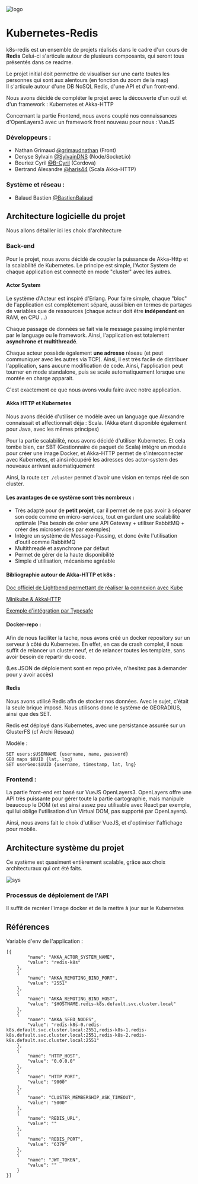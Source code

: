 ![logo](https://i.imgur.com/qFUHvPW.jpg)

# Kubernetes-Redis

k8s-redis est un ensemble de projets réalisés dans le cadre d'un cours de **Redis** 
Celui-ci s'articule autour de plusieurs composants, qui seront tous présentés dans ce readme. 

Le projet initial doit permettre de visualiser sur une carte toutes les personnes qui sont aux alentours (en fonction du zoom de la map)  
Il s'articule autour d'une DB NoSQL Redis, d'une API et d'un front-end. 

Nous avons décidé de compléter le projet avec la découverte d'un outil et d'un framework : Kubernetes et Akka-HTTP

Concernant la partie Frontend, nous avons couplé nos connaissances d'OpenLayers3 avec un framework front nouveau pour nous : VueJS

### Développeurs : 

* Nathan Grimaud [@grimaudnathan](https://github.com/NathanGrimaud) (Front)
* Denyse Sylvain [@SylvainDNS](https://github.com/sylvainDNS) (Node/Socket.io) 
* Bouriez Cyril [@B-Cyril](https://github.com/https://github.com/B-cyril) (Cordova) 
* Bertrand Alexandre [@haris44](https://github.com/haris44/) (Scala Akka-HTTP)

### Système et réseau : 

* Balaud Bastien [@BastienBalaud](https://github.com/BastienBalaud)

## Architecture logicielle du projet

Nous allons détailler ici les choix d'architecture

### Back-end

Pour le projet, nous avons décidé de coupler la puissance de Akka-Http et la scalabilité de Kubernetes. 
Le principe est simple, l'Actor System de chaque application est connecté en mode "cluster" avec les autres. 

#### Actor System

Le système d'Acteur est inspiré d'Erlang. Pour faire simple, chaque "bloc" de l'application est complètement séparé, aussi bien en termes de partages de variables que de ressources (chaque acteur doit être **indépendant** en RAM, en CPU ...) 

Chaque passage de données se fait via le message passing implémenter par le language ou le framework. Ainsi, l'application est totalement **asynchrone et multithreadé**. 

Chaque acteur possède également **une adresse** réseau (et peut communiquer avec les autres via TCP). Ainsi, il est très facile de distribuer l'application, sans aucune modification de code. Ainsi, l'application peut tourner en mode standalone, puis se scale automatiquement lorsque une montée en charge apparait. 

C'est exactement ce que nous avons voulu faire avec notre application. 

#### Akka HTTP et Kubernetes 

Nous avons décidé d'utiliser ce modèle avec un language que Alexandre connaissait et affectionnait déja : Scala. (Akka étant disponible également pour Java, avec les mêmes principes) 

Pour la partie scalabilité, nous avons décidé d'utiliser Kubernetes. Et cela tombe bien, car SBT (Gestionnaire de paquet de Scala) intégre un module pour créer une image Docker, et Akka-HTTP permet de s'interconnecter avec Kubernetes, et ainsi récupéré les adresses des actor-system des nouveaux arrivant automatiquement 

Ainsi, la route ``GET /cluster`` permet d'avoir une vision en temps réel de son cluster. 


####  Les avantages de ce système sont très nombreux : 

* Très adapté pour de **petit projet**, car il permet de ne pas avoir à séparer son code comme en micro-services, tout en gardant une scalabilité optimale (Pas besoin de créer une API Gateway + utiliser RabbitMQ + créer des microservices par exemples)  
* Intègre un système de Message-Passing, et donc évite l'utilisation d'outil comme RabbitMQ
* Multithreadé et asynchrone par défaut
* Permet de gérer de la haute disponibilité
* Simple d'utilisation, mécanisme agréable

#### Bibliographie autour de Akka-HTTP et k8s :

[Doc officiel de Lightbend permettant de réaliser la connexion avec Kube](https://developer.lightbend.com/guides/akka-cluster-kubernetes-k8s-deploy/)

[Minikube & AkkaHTTP](https://www.lotharschulz.info/2016/10/19/akkahttp-docker-kubernetes/)

[Exemple d'intégration par Typesafe](https://github.com/typesafehub/prod-suite-management-doc/tree/master/guides/akka-cluster-kubernetes-k8s-deploy/akka-cluster-example)

#### Docker-repo :

Afin de nous faciliter la tache, nous avons créé un docker repository sur un serveur à côté du Kubernetes. En effet, en cas de crash complet, il nous suffit de relancer un cluster neuf, et de relancer toutes les template, sans avoir besoin de repartir du code.   

(Les JSON de déploiement sont en repo privée, n'hesitez pas à demander pour y avoir accès) 

#### Redis

Nous avons utilisé Redis afin de stocker nos données. Avec le sujet, c'était la seule brique imposé. Nous utilisons donc le système de GEORADIUS, ainsi que des SET.

Redis est déployé dans Kubernetes, avec une persistance assurée sur un GlusterFS (cf Archi Réseau)

Modèle : 

```
SET users:$USERNAME {username, name, password}
GEO maps $UUID {lat, lng}
SET userGeo:$UUID {username, timestamp, lat, lng}
```

### Frontend :

La partie front-end est basé sur VueJS OpenLayers3. OpenLayers offre une API très puissante pour gérer toute la partie cartographie, mais manipule beaucoup le DOM (et est ainsi assez peu utilisable avec React par exemple, qui lui oblige l'utilisation d'un Virtual DOM, pas supporté par OpenLayers). 

Ainsi, nous avons fait le choix d'utiliser VueJS, et d'optimiser l'affichage pour mobile. 


## Architecture système du projet

Ce système est quasiment entièrement scalable, grâce aux choix architecturaux qui ont été faits. 


![sys](https://i.imgur.com/2mzlFo8.png)


### Processus de déploiement de l'API 

Il suffit de recréer l'image docker et de la mettre à jour sur le Kubernetes 


## Références

Variable d'env de l'application : 

```
[{
        "name": "AKKA_ACTOR_SYSTEM_NAME",
        "value": "redis-k8s"
    },
    {
        "name": "AKKA_REMOTING_BIND_PORT",
        "value": "2551"
    },
    {
        "name": "AKKA_REMOTING_BIND_HOST",
        "value": "$HOSTNAME.redis-k8s.default.svc.cluster.local"
    },
    {
        "name": "AKKA_SEED_NODES",
        "value": "redis-k8s-0.redis-k8s.default.svc.cluster.local:2551,redis-k8s-1.redis-k8s.default.svc.cluster.local:2551,redis-k8s-2.redis-k8s.default.svc.cluster.local:2551"
    },
    {
        "name": "HTTP_HOST",
        "value": "0.0.0.0"
    },
    {
        "name": "HTTP_PORT",
        "value": "9000"
    },
    {
        "name": "CLUSTER_MEMBERSHIP_ASK_TIMEOUT",
        "value": "5000"
    },
    {
        "name": "REDIS_URL",
        "value": ""
    },
    {
        "name": "REDIS_PORT",
        "value": "6379"
    }, 
    {
        "name": "JWT_TOKEN",
        "value": ""
    }
}]
```








